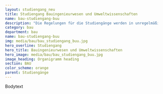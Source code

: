 ```yaml
---
layout: studiengang_neu
title: Studiengang Bauingenieurwesen und Umweltwissenschaften
name: bau-studiengang-buu
description: "Die Regelungen für die Studiengänge werden in unregelmäßigen Zeitabständen angepasst. Auf dieser Seite finden sich neben allgemeinen Informationen die jeweils für die einzelnen Studiengänge und Studienjahre anzuwendenden Regelungen."
category: bau
department: bau
name: bau-studiengang-buu
img: media/bau/bau_studiengang_buu.jpg
hero_overline: Studiengang
hero_title: Bauingenieurwesen und Umweltwissenschaften
hero_image: media/bau/bau_studiengang_buu.jpg
image_heading: Organigramm heading
section: BAU
color_scheme: orange
parent: Studiengänge
---
```



Bodytext
